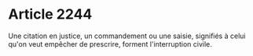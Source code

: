 # Article 2244

Une citation en justice, un commandement ou une saisie, signifiés à celui qu'on veut empêcher de prescrire, forment l'interruption civile.

